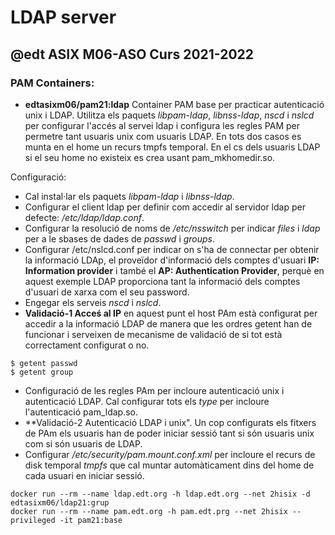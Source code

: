 # LDAP server
## @edt ASIX M06-ASO Curs 2021-2022

### PAM Containers:

 * **edtasixm06/pam21:ldap** Container PAM base per practicar autenticació unix i LDAP.
   Utilitza els paquets *libpam-ldap*, *libnss-ldap*, *nscd* i *nslcd* per configurar l'accés al servei ldap
   i configura les regles PAM per permetre tant usuaris unix com usuaris LDAP. En tots dos casos es 
   munta en el home un recurs tmpfs temporal. En el cs dels usuaris LDAP si el seu home no existeix
   es crea usant pam_mkhomedir.so.


Configuració:

 * Cal instal·lar els paquets *libpam-ldap* i *libnss-ldap*.
 * Configurar el client ldap per definir com accedir al servidor ldap per defecte: */etc/ldap/ldap.conf*.
 * Configurar la resolució de noms de */etc/nsswitch* per indicar *files* i *ldap* per a le sbases de dades 
   de *passwd* i *groups*. 
 * Configurar /etc/nslcd.conf per indicar on s'ha de connectar per obtenir la informació LDAp, el proveïdor
   d'informació dels comptes d'usuari **IP: Information provider** i també el **AP: Authentication Provider**,
   perquè en aquest exemple LDAP proporciona tant la informació dels comptes d'usuari de xarxa com el seu password.
 * Engegar els serveis *nscd* i *nslcd*.
 * **Validació-1 Acceś al IP** en aquest punt el host PAm està configurat per accedir a la informació LDAP de 
   manera que les ordres getent han de funcionar i serveixen de mecanisme de validació de si tot està correctament
    configurat o no.

```
$ getent passwd
$ getent group
```

 * Configuració de les regles PAm per incloure autenticació unix i autenticació LDAP. Cal configurar tots 
   els *type* per incloure l'autenticació pam_ldap.so.
 * **Validació-2 Autenticació LDAP i unix". Un cop configurats els fitxers de PAm els usuaris han de poder 
   iniciar sessió tant si són usuaris unix com si són usuaris de LDAP.
 * Configurar */etc/security/pam.mount.conf.xml* per incloure el recurs de disk temporal *tmpfs* que cal muntar
   automàticament dins del home de cada usuari en iniciar sessió.


``` 
docker run --rm --name ldap.edt.org -h ldap.edt.org --net 2hisix -d edtasixm06/ldap21:grup
docker run --rm --name pam.edt.org -h pam.edt.prg --net 2hisix --privileged -it pam21:base

```
